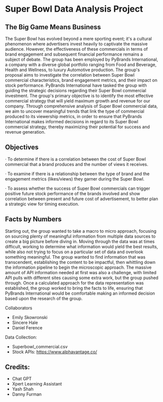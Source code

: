 # Super Bowl Data Analysis Project
## The Big Game Means Business
The Super Bowl has evolved beyond a mere sporting event; it's a cultural phenomenon where advertisers invest heavily to captivate the massive audience. However, the effectiveness of these commercials in terms of brand engagement and subsequent financial performance remains a subject of debate. The group has been employed by PyBrands International, a company with a diverse global portfolio ranging from Food and Beverage, Health and Wellness, to luxury Automotive production. The group's proposal aims to investigate the correlation between Super Bowl commercial characteristics, brand engagement metrics, and their impact on stock performance. PyBrands International have tasked the group with guiding the strategic decisions regarding their Super Bowl commercial investment. The group's primary objective is to identify the most effective commercial strategy that will yield maximum growth and revenue for our company. Through comprehensive analysis of Super Bowl commercial data, we aim to uncover meaningful trends that link the type of commercial produced to its viewership metrics, in order to ensure that PyBrands International makes informed decisions in regard to its Super Bowl commercial strategy, thereby maximizing their potential for success and revenue generation.
 
## Objectives
·        To determine if there is a correlation between the cost of Super Bowl commercial that a brand produces and the number of views it receives.

·        To examine if there is a relationship between the type of brand and the engagement metrics (likes/views) they garner during the Super Bowl.

·        To assess whether the success of Super Bowl commercials can trigger positive future stock performance of the brands involved and show correlation between present and future cost of advertisement, to better plan a strategic view for timing execution.

## Facts by Numbers
Starting out, the group wanted to take a macro to micro approach, focusing on sourcing plenty of meaningful information from multiple data sources to create a big picture before diving in. Moving through the data was at times difficult, working to determine what information would yield the best results, while also not trying to focus on a particular set of data and overlook something meaningful. The group wanted to find information that was transcendent, establishing the content to be impactful, then whittling down the information pipeline to begin the microscopic approach. The massive amount of API information needed at first was also a challenge, with limited API pulls with different sites causing some extra work, but the group pushed through. Once a calculated approach for the data representation was established, the group worked to bring the facts to life, ensuring that PyBrands International would be comfortable making an informed decision based upon the research of the group.

Collaborators
  - Emily Skowronski
  - Sincere Hale
  - Daniel Ference
 
Data Collection:
  - Superbowl_commercial.csv
  - Stock APIs: https://www.alphavantage.co/

## Credits:
  - Chat GPT
  - Xpert Learning Assistant
  - Yash Shah
  - Danny Furman

